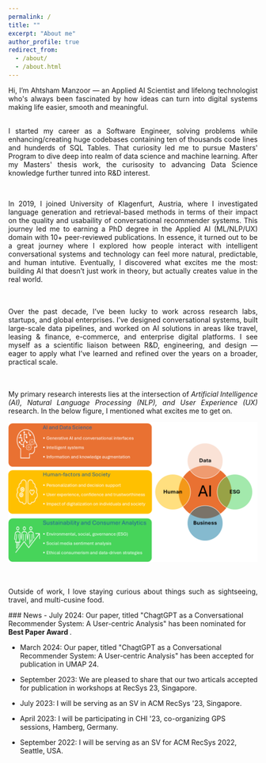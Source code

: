 ```yaml
---
permalink: /
title: ""
excerpt: "About me"
author_profile: true
redirect_from: 
  - /about/
  - /about.html
---
```


<div style="text-align: justify"> 

Hi, I’m Ahtsham Manzoor — an Applied AI Scientist and lifelong technologist who's always been fascinated by how ideas can turn into digital systems making life easier, smooth and meaningful.
 <br> <br>


I started my career as a Software Engineer, solving problems while enhancing/creating huge codebases containing ten of thousands code lines and hunderds of SQL Tables. 
That curiosity led me to pursue Masters' Program to dive deep into realm of data science and machine learning. 
After my Masters' thesis work, the curisosity to advancing Data Science knowledge further tunred into R&D interest.

 <br>

In 2019, I joined University of Klagenfurt, Austria, where I investigated language generation and retrieval-based methods in terms of their impact on the quality and 
usabaility of conversational recommender systems. This journey led me to earning a PhD degree in the Applied AI (ML/NLP/UX) domain with 10+ peer-reviewed publications. 
In essence, it turned out to be a great journey where I explored how people interact with intelligent conversational systems 
and technology can feel more natural, predictable, and human intutive. Eventually, I discovered what excites me the most: building AI that doesn’t just work in theory, 
but actually creates value in the real world.




 <br><br>
Over the past decade, I’ve been lucky to work across research labs, startups, and global enterprises. 
I’ve designed conversational systems, built large-scale data pipelines, and worked on AI solutions in areas like travel, leasing & finance, e-commerce, and enterprise digital platforms. 
I see myself as a scientific liaison between R&D, engineering, and design — eager to apply what I’ve learned and refined over the years on a broader, practical scale.

 <br> <br>
My primary research interests lies at the intersection of <i>Artificial Intelligence (AI), Natural Language Processing (NLP), 
and User Experience (UX)</i> research. In the below figure, I mentioned what excites me to get on.

<div style="text-align: center;">
         <img src="./images/research-interests.png" alt="">
</div>
 <br>
<br>


Outside of work, I love staying curious about things such as sightseeing, travel, and multi-cusine food.


</div>


</div>
### News
- July 2024: Our paper, titled "ChagtGPT as a Conversational Recommender System: A User-centric Analysis" has been nominated for <b>Best Paper Award </b>.

- March 2024: Our paper, titled "ChagtGPT as a Conversational Recommender System: A User-centric Analysis" has been accepted for publication in UMAP 24.

- September 2023: We are pleased to share that our two articals accepted for publication in workshops at RecSys 23, Singapore.

- July 2023: I will be serving as an SV in ACM RecSys '23, Singapore.

- April 2023: I will be participating in CHI '23, co-organizing GPS sessions, Hamberg, Germany.

- September 2022: I will be serving as an SV for ACM RecSys 2022, Seattle, USA.


